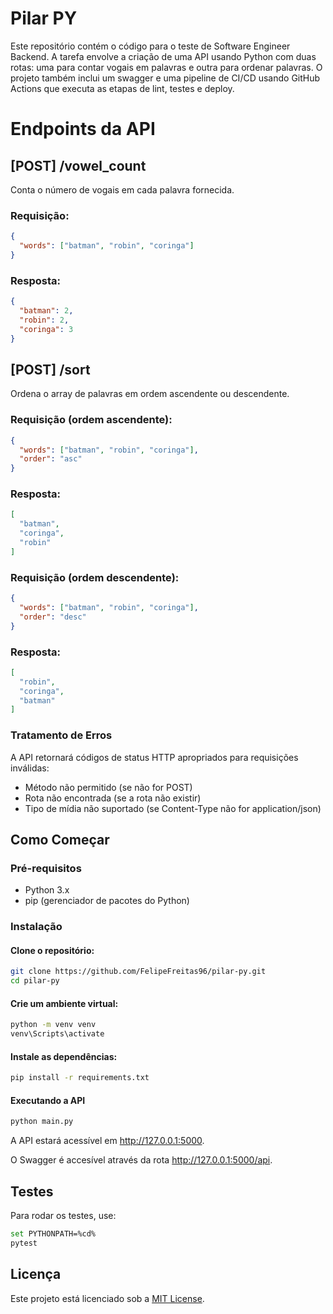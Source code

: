 # Pilar PY

Este repositório contém o código para o teste de Software Engineer Backend. A tarefa envolve a criação de uma API usando Python com duas rotas: uma para contar vogais em palavras e outra para ordenar palavras. O projeto também inclui um swagger e uma pipeline de CI/CD usando GitHub Actions que executa as etapas de lint, testes e deploy.


# Endpoints da API
## [POST] /vowel_count
Conta o número de vogais em cada palavra fornecida.

### Requisição:

```json
{
  "words": ["batman", "robin", "coringa"]
}
```
### Resposta:

```json
{
  "batman": 2,
  "robin": 2,
  "coringa": 3
}
```
## [POST] /sort

Ordena o array de palavras em ordem ascendente ou descendente.

### Requisição (ordem ascendente):

```json
{
  "words": ["batman", "robin", "coringa"],
  "order": "asc"
}
```

### Resposta:

```json
[
  "batman",
  "coringa",
  "robin"
]
```
### Requisição (ordem descendente):
```json
{
  "words": ["batman", "robin", "coringa"],
  "order": "desc"
}
```

### Resposta:

```json
[
  "robin",
  "coringa",
  "batman"
]
```

### Tratamento de Erros

A API retornará códigos de status HTTP apropriados para requisições inválidas:

- Método não permitido (se não for POST)
- Rota não encontrada (se a rota não existir)
- Tipo de mídia não suportado (se Content-Type não for application/json)

## Como Começar
### Pré-requisitos
- Python 3.x
- pip (gerenciador de pacotes do Python)

### Instalação
#### Clone o repositório:

```bash
git clone https://github.com/FelipeFreitas96/pilar-py.git
cd pilar-py
```

#### Crie um ambiente virtual:

```bash
python -m venv venv
venv\Scripts\activate
```

#### Instale as dependências:

```bash
pip install -r requirements.txt
```

#### Executando a API

```bash
python main.py
```

A API estará acessível em http://127.0.0.1:5000.

O Swagger é accesível através da rota http://127.0.0.1:5000/api.

## Testes
Para rodar os testes, use:
```bash
set PYTHONPATH=%cd%
pytest
```

## Licença
Este projeto está licenciado sob a [MIT License](https://github.com/git/git-scm.com/blob/main/MIT-LICENSE.txt).